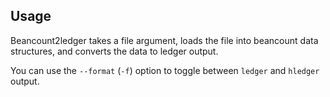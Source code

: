 ## Usage

Beancount2ledger takes a file argument, loads the file into beancount data structures, and converts the data to ledger output.

You can use the `--format` (`-f`) option to toggle between `ledger` and `hledger` output.

